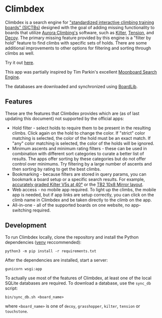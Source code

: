 # Climbdex

Climbdex is a search engine for ["standardized interactive climbing training boards" (SICTBs)](https://gearjunkie.com/climbing/kilter-moon-grasshopper-more-interactive-climbing-training-boards-explained) designed with the goal of adding missing functionality to boards that utilize [Aurora Climbing's](https://auroraclimbing.com/) software, such as [Kilter](https://settercloset.com/pages/the-kilter-board), 
[Tension](https://tensionclimbing.com/product/tension-board-sets/), and [Decoy](https://decoy-holds.com/pages/decoy-board). The primary missing feature provided by this engine is a "filter by hold" feature to find climbs with specific sets of holds. There are some additional improvements to other options for filtering and sorting through climbs as well.

Try it out [here](https://climbdex.fly.dev/).

This app was partially inspired by Tim Parkin's excellent [Moonboard Search Engine](http://mb.timparkin.net/).

The databases are downloaded and synchronized using [BoardLib](https://github.com/lemeryfertitta/BoardLib). 

## Features

These are the features that Climbdex provides which are (as of last updating this document) not supported by the official apps:

- Hold filter - select holds to require them to be present in the resulting climbs. Click again on the hold to change the color. If "strict" color matching is selected, the color of the hold must be an exact match. If "any" color matching is selected, the color of the holds will be ignored.
- Minimum ascents and minimum rating filters - these can be used in combination with different sort categories to curate a better list of results. The apps offer sorting by these categories but do not offer control over minimums. Try filtering by a large number of ascents and then sorting by rating to get the best climbs.
- Bookmarking - because filters are stored in query params, you can bookmark a board setup or a specific search results. For example, [accurately graded Kilter V5s at 40°](https://climbdex.fly.dev/results?angle=40&minAscents=100&minRating=1.0&minGrade=20&maxGrade=20&gradeAccuracy=0.05&sortBy=quality&sortOrder=desc&holds=&mirroredHolds=&%3Fangle=40&minAscents=200&minRating=1.0&minGrade=20&maxGrade=21&sortBy=quality&sortOrder=desc&holds=&board=kilter&layout=1&size=10&set=1&set=20&roleMatch=strict&roleMatch=strict) or the [TB2 10x8 Mirror layout](https://climbdex.fly.dev/filter?board=tension&layout=10&size=9&set=12&set=13).
- Web access - no mobile app required. To light up the climbs, the mobile app is needed, but if app links are setup correctly, you can click on the climb name in Climbdex and be taken directly to the climb on the app.
- All-in-one - all of the supported boards on one website, no app-switching required.

## Development

To run Climbdex locally, clone the repository and install the Python dependencies ([venv](https://docs.python.org/3/library/venv.html) reccommended):

```
python3 -m pip install -r requirements.txt
```

After the dependencies are installed, start a server:

```
gunicorn wsgi:app
```

To actually use most of the features of Climbdex, at least one of the local SQLite databases are required. To download a database, use the `sync_db` script:

```
bin/sync_db.sh <board_name>
```

where `<board_name>` is one of `decoy`, `grasshopper`, `kilter`, `tension` or `touchstone`.
